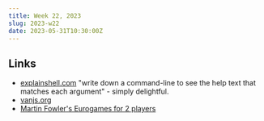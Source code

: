 ```yaml
---
title: Week 22, 2023
slug: 2023-w22
date: 2023-05-31T10:30:00Z
---
```


## Links

- [explainshell.com](https://explainshell.com)
  "write down a command-line to see the help text that matches each argument" - simply delightful.
- [vanjs.org](https://vanjs.org)
- [Martin Fowler's Eurogames for 2 players](https://martinfowler.com/articles/eurogames/?filter=player-count-2)
